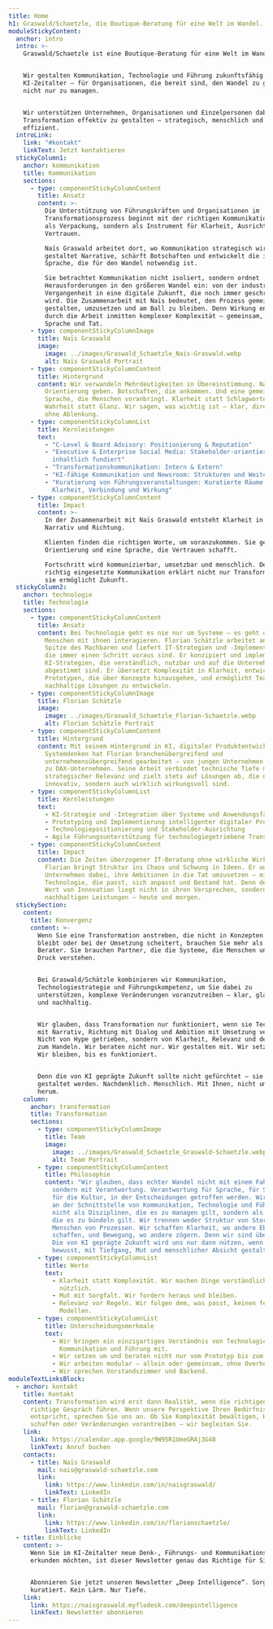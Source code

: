 ```yaml
---
title: Home
h1: Graswald/Schaetzle, die Boutique-Beratung für eine Welt im Wandel.
moduleStickyContent:
  anchor: intro
  intro: >-
    Graswald/Schaetzle ist eine Boutique-Beratung für eine Welt im Wandel.


    Wir gestalten Kommunikation, Technologie und Führung zukunftsfähig für das
    KI-Zeitalter – für Organisationen, die bereit sind, den Wandel zu gestalten,
    nicht nur zu managen.


    Wir unterstützen Unternehmen, Organisationen und Einzelpersonen dabei,
    Transformation effektiv zu gestalten – strategisch, menschlich und
    effizient.
  introLink:
    link: "#kontakt"
    linkText: Jetzt kontaktieren
  stickyColumn1:
    anchor: kommunikation
    title: Kommunikation
    sections:
      - type: componentStickyColumnContent
        title: Ansatz
        content: >-
          Die Unterstützung von Führungskräften und Organisationen im
          Transformationsprozess beginnt mit der richtigen Kommunikation – nicht
          als Verpackung, sondern als Instrument für Klarheit, Ausrichtung und
          Vertrauen.  

          Naïs Graswald arbeitet dort, wo Kommunikation strategisch wird: Sie
          gestaltet Narrative, schärft Botschaften und entwickelt die interne
          Sprache, die für den Wandel notwendig ist.  

          Sie betrachtet Kommunikation nicht isoliert, sondern ordnet
          Herausforderungen in den größeren Wandel ein: von der industriellen
          Vergangenheit in eine digitale Zukunft, die noch immer geschrieben
          wird. Die Zusammenarbeit mit Naïs bedeutet, den Prozess gemeinsam zu
          gestalten, umzusetzen und am Ball zu bleiben. Denn Wirkung entsteht
          durch die Arbeit inmitten komplexer Komplexität – gemeinsam, in
          Sprache und Tat.
      - type: componentStickyColumnImage
        title: Naïs Graswald
        image:
          image: ../images/Graswald_Schaetzle_Nais-Graswald.webp
          alt: Naïs Graswald Portrait
      - type: componentStickyColumnContent
        title: Hintergrund
        content: Wir verwandeln Mehrdeutigkeiten in Übereinstimmung. Narrative, die
          Orientierung geben. Botschaften, die ankommen. Und eine gemeinsame
          Sprache, die Menschen voranbringt. Klarheit statt Schlagworte.
          Wahrheit statt Glanz. Wir sagen, was wichtig ist – klar, direkt und
          ohne Ablenkung.
      - type: componentStickyColumnList
        title: Kernleistungen
        text:
          - "C-Level & Board Advisory: Positionierung & Reputation"
          - "Executive & Enterprise Social Media: Stakeholder-orientiert &
            inhaltlich fundiert"
          - "Transformationskommunikation: Intern & Extern"
          - "KI-fähige Kommunikation und Newsroom: Strukturen und Weiterbildung"
          - "Kuratierung von Führungsveranstaltungen: Kuratierte Räume für
            Klarheit, Verbindung und Wirkung"
      - type: componentStickyColumnContent
        title: Impact
        content: >-
          In der Zusammenarbeit mit Naïs Graswald entsteht Klarheit in Führung,
          Narrativ und Richtung.  

          Klienten finden die richtigen Worte, um voranzukommen. Sie gewinnen
          Orientierung und eine Sprache, die Vertrauen schafft.  

          Fortschritt wird kommunizierbar, umsetzbar und menschlich. Denn
          richtig eingesetzte Kommunikation erklärt nicht nur Transformation –
          sie ermöglicht Zukunft.
  stickyColumn2:
    anchor: technologie
    title: Technologie
    sections:
      - type: componentStickyColumnContent
        title: Ansatz
        content: Bei Technologie geht es nie nur um Systeme – es geht darum, wie
          Menschen mit ihnen interagieren. Florian Schätzle arbeitet an der
          Spitze des Machbaren und liefert IT-Strategien und -Implementierungen,
          die immer einen Schritt voraus sind. Er konzipiert und implementiert
          KI-Strategien, die verständlich, nutzbar und auf die Unternehmensziele
          abgestimmt sind. Er übersetzt Komplexität in Klarheit, entwickelt
          Prototypen, die über Konzepte hinausgehen, und ermöglicht Teams,
          nachhaltige Lösungen zu entwickeln.
      - type: componentStickyColumnImage
        title: Florian Schätzle
        image:
          image: ../images/Graswald_Schaetzle_Florian-Schaetzle.webp
          alt: Florian Schätzle Portrait
      - type: componentStickyColumnContent
        title: Hintergrund
        content: Mit seinem Hintergrund in KI, digitaler Produktentwicklung und
          Systemdenken hat Florian branchenübergreifend und
          unternehmensübergreifend gearbeitet – von jungen Unternehmen bis hin
          zu DAX-Unternehmen. Seine Arbeit verbindet technische Tiefe mit
          strategischer Relevanz und zielt stets auf Lösungen ab, die nicht nur
          innovativ, sondern auch wirklich wirkungsvoll sind.
      - type: componentStickyColumnList
        title: Kernleistungen
        text:
          - KI-Strategie und -Integration über Systeme und Anwendungsfälle hinweg
          - Prototyping und Implementierung intelligenter digitaler Produkte
          - Technologiepositionierung und Stakeholder-Ausrichtung
          - Agile Führungsunterstützung für technologiegetriebene Transformation
      - type: componentStickyColumnContent
        title: Impact
        content: Die Zeiten überzogener IT-Beratung ohne wirkliche Wirkung sind vorbei.
          Florian bringt Struktur ins Chaos und Schwung in Ideen. Er unterstützt
          Unternehmen dabei, ihre Ambitionen in die Tat umzusetzen – mit
          Technologie, die passt, sich anpasst und Bestand hat. Denn der wahre
          Wert von Innovation liegt nicht in ihren Versprechen, sondern in ihren
          nachhaltigen Leistungen – heute und morgen.
  stickySection:
    content:
      title: Konvergenz
      content: >-
        Wenn Sie eine Transformation anstreben, die nicht in Konzepten stecken
        bleibt oder bei der Umsetzung scheitert, brauchen Sie mehr als einen
        Berater. Sie brauchen Partner, die die Systeme, die Menschen und den
        Druck verstehen.


        Bei Graswald/Schätzle kombinieren wir Kommunikation,
        Technologiestrategie und Führungskompetenz, um Sie dabei zu
        unterstützen, komplexe Veränderungen voranzutreiben – klar, glaubwürdig
        und nachhaltig.


        Wir glauben, dass Transformation nur funktioniert, wenn sie Technologie
        mit Narrativ, Richtung mit Dialog und Ambition mit Umsetzung verbindet.
        Nicht von Hype getrieben, sondern von Klarheit, Relevanz und dem Willen
        zum Handeln. Wir beraten nicht nur. Wir gestalten mit. Wir setzen um.
        Wir bleiben, bis es funktioniert.


        Denn die von KI geprägte Zukunft sollte nicht gefürchtet – sie sollte
        gestaltet werden. Nachdenklich. Menschlich. Mit Ihnen, nicht um Sie
        herum.
    column:
      anchor: transformation
      title: Transformation
      sections:
        - type: componentStickyColumnImage
          title: Team
          image:
            image: ../images/Graswald_Schaetzle_Graswald-Schaetzle.webp
            alt: Team Portrait
        - type: componentStickyColumnContent
          title: Philosophie
          content: "Wir glauben, dass echter Wandel nicht mit einem Fahrplan beginnt,
            sondern mit Verantwortung. Verantwortung für Sprache, für Systeme,
            für die Kultur, in der Entscheidungen getroffen werden. Wir arbeiten
            an der Schnittstelle von Kommunikation, Technologie und Führung –
            nicht als Disziplinen, die es zu managen gilt, sondern als Kräfte,
            die es zu bündeln gilt. Wir trennen weder Struktur von Story noch
            Menschen von Prozessen. Wir schaffen Klarheit, wo andere Ebenen
            schaffen, und Bewegung, wo andere zögern. Denn wir sind überzeugt:
            Die von KI geprägte Zukunft wird uns nur dann nützen, wenn wir sie
            bewusst, mit Tiefgang, Mut und menschlicher Absicht gestalten."
        - type: componentStickyColumnList
          title: Werte
          text:
            - Klarheit statt Komplexität. Wir machen Dinge verständlich und
              nützlich.
            - Mut mit Sorgfalt. Wir fordern heraus und bleiben.
            - Relevanz vor Regeln. Wir folgen dem, was passt, keinen festen
              Modellen.
        - type: componentStickyColumnList
          title: Unterscheidungsmerkmale
          text:
            - Wir bringen ein einzigartiges Verständnis von Technologie,
              Kommunikation und Führung mit.
            - Wir setzen um und beraten nicht nur vom Prototyp bis zum Prozess.
            - Wir arbeiten modular – allein oder gemeinsam, ohne Overhead.
            - Wir sprechen Vorstandszimmer und Backend.
moduleTextLinksBlock:
  - anchor: kontakt
    title: Kontakt
    content: Transformation wird erst dann Realität, wenn die richtigen Leute das
      richtige Gespräch führen. Wenn unsere Perspektive Ihren Bedürfnissen
      entspricht, sprechen Sie uns an. Ob Sie Komplexität bewältigen, Klarheit
      schaffen oder Veränderungen vorantreiben – wir begleiten Sie.
    link:
      link: https://calendar.app.google/9W9SR1UmeGRAj3G48
      linkText: Anruf buchen
    contacts:
      - title: Naïs Graswald
        mail: nais@graswald-schaetzle.com
        link:
          link: https://www.linkedin.com/in/naisgraswald/
          linkText: LinkedIn
      - title: Florian Schätzle
        mail: florian@graswald-schaetzle.com
        link:
          link: https://www.linkedin.com/in/florianschaetzle/
          linkText: LinkedIn
  - title: Einblicke
    content: >-
      Wenn Sie im KI-Zeitalter neue Denk-, Führungs- und Kommunikationswege
      erkunden möchten, ist dieser Newsletter genau das Richtige für Sie.


      Abonnieren Sie jetzt unseren Newsletter „Deep Intelligence“. Sorgfältig
      kuratiert. Kein Lärm. Nur Tiefe.
    link:
      link: https://naisgraswald.myflodesk.com/deepintelligence
      linkText: Newsletter abonnieren
---
```

